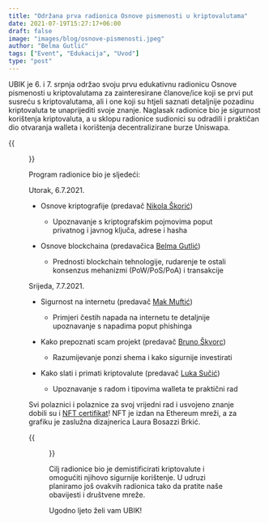 ```yaml
---
title: "Održana prva radionica Osnove pismenosti u kriptovalutama"
date: 2021-07-19T15:27:17+06:00
draft: false
image: "images/blog/osnove-pismenosti.jpeg"
author: "Belma Gutlić"
tags: ["Event", "Edukacija", "Uvod"]
type: "post"
---
```


UBIK je 6. i 7. srpnja održao svoju prvu edukativnu radionicu Osnove pismenosti u kriptovalutama za
zainteresirane članove/ice koji se prvi put susreću s kriptovalutama, ali i one koji su htjeli
saznati detaljnije pozadinu kriptovaluta te unaprijediti svoje znanje. Naglasak radionice bio je
sigurnost korištenja kriptovaluta, a u sklopu radionice sudionici su odradili i praktičan dio
otvaranja walleta i korištenja decentralizirane burze Uniswapa.

{{<figure class="image" src="/images/blog/radionica_photo_live.jpeg" title="Radionica održana u Wespa spaces" >}}

Program radionice bio je sljedeći:

Utorak, 6.7.2021.

- Osnove kriptografije (predavač [Nikola Škorić](https://www.linkedin.com/in/nskoric/))

  - Upoznavanje s kriptografskim pojmovima poput privatnog i javnog ključa, adrese i hasha

- Osnove blockchaina (predavačica [Belma Gutlić](https://www.linkedin.com/in/belmagutlic/))
  - Prednosti blockchain tehnologije, rudarenje te ostali konsenzus mehanizmi (PoW/PoS/PoA) i
    transakcije

Srijeda, 7.7.2021.

- Sigurnost na internetu (predavač [Mak Muftić](https://www.linkedin.com/in/mak-muftic))
  - Primjeri čestih napada na internetu te detaljnije upoznavanje s napadima poput phishinga

- Kako prepoznati scam projekt (predavač [Bruno Škvorc](https://www.linkedin.com/in/swader/))
  - Razumijevanje ponzi shema i kako sigurnije investirati

- Kako slati i primati kriptovalute (predavač [Luka Sučić](https://www.linkedin.com/in/lukasucic/))
  - Upoznavanje s radom i tipovima walleta te praktični rad

Svi polaznici i polaznice za svoj vrijedni rad i usvojeno znanje dobili su i
[NFT certifikat](https://opensea.io/collection/ubik-certificate)! NFT je izdan na Ethereum mreži, a
za grafiku je zaslužna dizajnerica Laura Bosazzi Brkić.

{{<figure class="image" src="/images/blog/ubik-nft-screenshot.png" title="Certifikat u obliku NFT-a" >}}

Cilj radionice bio je demistificirati kriptovalute i omogućiti njihovo sigurnije korištenje. U
udruzi planiramo još ovakvih radionica tako da pratite naše obavijesti i društvene mreže.

Ugodno ljeto želi vam UBIK!
